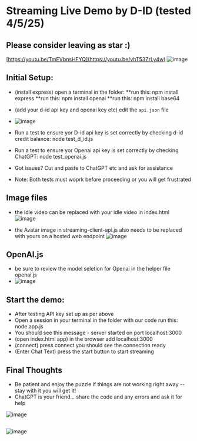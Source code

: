 # Streaming Live Demo by D-ID (tested 4/5/25)
## Please consider leaving as star :)

[https://youtu.be/TmEVbnsHFYQ](https://youtu.be/vhT53ZrLy4w)
![image](https://github.com/user-attachments/assets/ad8770be-aee8-435e-a0bf-c34839e07604)

## Initial Setup:
* (install express) open a terminal in the folder:
    **run this: npm install express
    **run this: npm install openai
    **run this: npm install base64
* (add your d-id api key and openai key etc) edit the `api.json` file
* ![image](https://github.com/user-attachments/assets/7f35b777-e502-462c-9295-88e9a58d488a)

* Run a test to ensure yor D-id api key is set correctly by checking d-id credit balance:  node test_d_id.js
* Run a test to ensure yor Openai api key is set correctly by checking ChatGPT:  node test_openai.js
* Got issues?  Cut and paste to ChatGPT etc and ask for assistance
* Note: Both tests must woprk before proceeding or you will get frustrated 

## Image files
* the idle video can be replaced with your idle video in index.html
![image](https://github.com/user-attachments/assets/a98a567a-1c60-4461-96d9-5c6a96fb482e)

* the Avatar image in streaming-client-api.js also needs to be replaced with yours on a hosted web endpoint
![image](https://github.com/user-attachments/assets/8d8cb943-20cf-4e1a-b23e-1c3eb9028e92)

## OpenAI.js
* be sure to review the model seletion for Openai in the helper file openai.js
* ![image](https://github.com/user-attachments/assets/e5f4dcb8-f988-4e3e-8387-16b4e31c137b)

## Start the demo:
* After testing API key set up as per above
* Open a session in your terminal in the folder with our code run this: node app.js 
* You should see this message - server started on port localhost:3000
* (open index.html app) in the browser add localhost:3000
* (connect) press connect you should see the connection ready 
* (Enter Chat Text) press the start button to start streaming

## Final Thoughts
* Be patient and enjoy the puzzle if things are not working right away -- stay with it you will get it!
* ChatGPT is your friend...  share the code and any errors and ask it for help

![image](https://github.com/user-attachments/assets/761fbc43-9b7c-42db-8e71-fb5eee5a0574)

##
![image](https://github.com/user-attachments/assets/06c1dbc1-c30d-4397-b014-ae0fbc50b03c)

